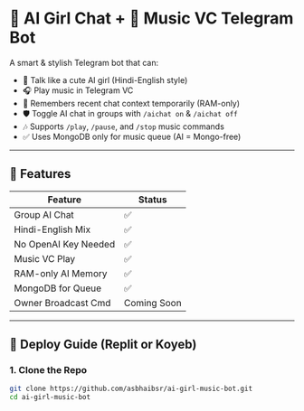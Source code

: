 # 💬 AI Girl Chat + 🎵 Music VC Telegram Bot

A smart & stylish Telegram bot that can:
- 💞 Talk like a cute AI girl (Hindi-English style)
- 🎧 Play music in Telegram VC
- 🧠 Remembers recent chat context temporarily (RAM-only)
- 🛡️ Toggle AI chat in groups with `/aichat on` & `/aichat off`
- 🎶 Supports `/play`, `/pause`, and `/stop` music commands
- ✅ Uses MongoDB only for music queue (AI = Mongo-free)

---

## 🌟 Features

| Feature              | Status |
|----------------------|--------|
| Group AI Chat        | ✅     |
| Hindi-English Mix    | ✅     |
| No OpenAI Key Needed | ✅     |
| Music VC Play        | ✅     |
| RAM-only AI Memory   | ✅     |
| MongoDB for Queue    | ✅     |
| Owner Broadcast Cmd  | Coming Soon |

---

## 🚀 Deploy Guide (Replit or Koyeb)

### 1. Clone the Repo

```bash
git clone https://github.com/asbhaibsr/ai-girl-music-bot.git
cd ai-girl-music-bot
